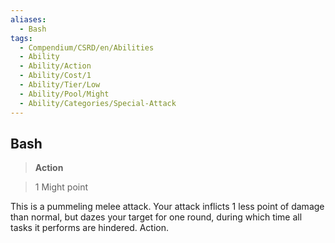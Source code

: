 ```yaml
---
aliases:
  - Bash
tags:
  - Compendium/CSRD/en/Abilities
  - Ability
  - Ability/Action
  - Ability/Cost/1
  - Ability/Tier/Low
  - Ability/Pool/Might
  - Ability/Categories/Special-Attack
---
```

  
    
## Bash    
>**Action**    
>1 Might point  
    
This is a pummeling melee attack. Your attack inflicts 1 less point of damage than normal, but dazes your target for one round, during which time all tasks it performs are hindered. Action.